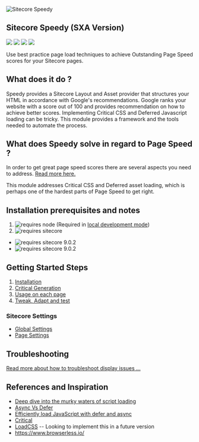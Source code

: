 ![Sitecore Speedy](https://aceiksolutions.files.wordpress.com/2019/06/speedylogo.png?w=1024&h=321)

## Sitecore Speedy (SXA Version) 
<img src='https://img.shields.io/github/tag/Aceik/Sitecore-Speedy.svg' />
<img src='https://img.shields.io/github/issues/Aceik/Sitecore-Speedy.svg' />
<img src='https://img.shields.io/github/license/Aceik/Sitecore-Speedy.svg' />
<img src='https://img.shields.io/github/languages/code-size/Aceik/Sitecore-Speedy.svg' />

Use best practice page load techniques to achieve Outstanding Page Speed scores for your Sitecore pages. 

## What does it do ?

Speedy provides a Sitecore Layout and Asset provider that structures your HTML in accordance with Google's recommendations.  Google ranks your website with a score out of 100 and provides recommendation on how to achieve better scores.
Implementing Critical CSS and Deferred Javascript loading can be tricky. This module provides a framework and the tools needed to automate the process. 

## What does Speedy solve in regard to Page Speed ?

In order to get great page speed scores there are several aspects you need to address. [Read more here.](https://github.com/Aceik/Sitecore-Speedy/wiki/Page-Speed-Considerations)

This module addresses Critical CSS and Deferred asset loading, which is perhaps one of the hardest parts of Page Speed to get right.

## Installation prerequisites and notes

1) <img src="https://img.shields.io/badge/requires-node-blue.svg?style=flat-square" alt="requires node">  (Required in [local development mode](https://github.com/Aceik/Sitecore-Speedy/wiki/Development-Mode))
2) <img src="https://img.shields.io/badge/requires-sitecore-blue.svg?style=flat-square" alt="requires sitecore">
  * <img src="https://img.shields.io/badge/requires-sitecore%20v9.0.2-green.svg?style=flat-square" alt="requires sitecore 9.0.2">
  * <img src="https://img.shields.io/badge/Helix-Foundation%20Layer-green.svg?style=flat-square" alt="requires sitecore 9.0.2">

## Getting Started Steps
1) [Installation](https://github.com/Aceik/Sitecore-Speedy/wiki/01---Installation)
2) [Critical Generation](https://github.com/Aceik/Sitecore-Speedy/wiki/02---Critical-Generation-Options)
3) [Usage on each page](https://github.com/Aceik/Sitecore-Speedy/wiki/Usage-on-a-Page)
4) [Tweak, Adapt and test](https://github.com/Aceik/Sitecore-Speedy/wiki/04---Tweak,-Adapt-and-Test)

### Sitecore Settings
* [Global Settings](https://github.com/Aceik/Sitecore-Speedy/wiki/06---Global-Settings)
* [Page Settings](https://github.com/Aceik/Sitecore-Speedy/wiki/07---Page-Settings)

## Troubleshooting

[Read more about how to troubleshoot display issues ...](https://github.com/Aceik/Sitecore-Speedy/wiki/05--Complex-Page-Speed-Issues)

## References and Inspiration

* [Deep dive into the murky waters of script loading](https://www.html5rocks.com/en/tutorials/speed/script-loading/)
* [Async Vs Defer](https://bitsofco.de/async-vs-defer/)
* [Efficiently load JavaScript with defer and async](https://flaviocopes.com/javascript-async-defer/)
* [Critical](https://www.npmjs.com/package/critical)
* [LoadCSS](https://github.com/filamentgroup/loadCSS/blob/master/README.md) -- Looking to implement this in a future version
* https://www.browserless.io/
